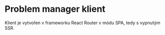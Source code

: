 # Problem manager klient

Klient je vytvořen v frameworku React Router v módu SPA, tedy s vypnutým SSR.
